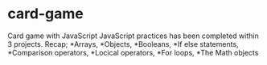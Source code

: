 # card-game
Card game with JavaScript
JavaScript practices has been completed within 3 projects. 
Recap; 
*Arrays, 
*Objects,
*Booleans,
*If else statements,
*Comparison operators,
*Locical operators,
*For loops,
*The Math objects
